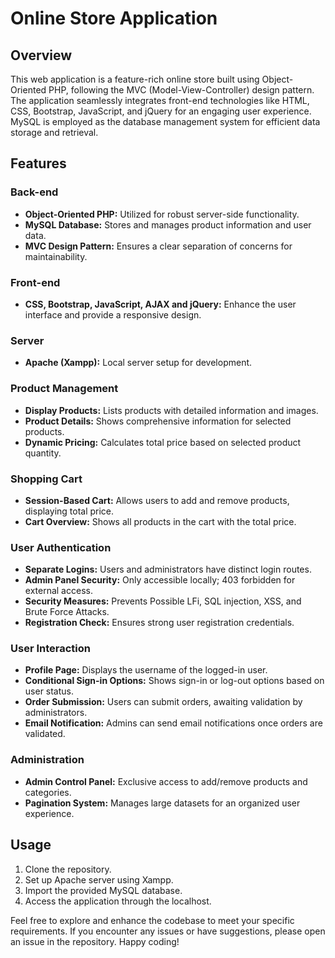# Online Store Application

## Overview
This web application is a feature-rich online store built using Object-Oriented PHP, following the MVC (Model-View-Controller) design pattern. The application seamlessly integrates front-end technologies like HTML, CSS, Bootstrap, JavaScript, and jQuery for an engaging user experience. MySQL is employed as the database management system for efficient data storage and retrieval.

## Features

### Back-end
- **Object-Oriented PHP:** Utilized for robust server-side functionality.
- **MySQL Database:** Stores and manages product information and user data.
- **MVC Design Pattern:** Ensures a clear separation of concerns for maintainability.

### Front-end
- **CSS, Bootstrap, JavaScript, AJAX and jQuery:** Enhance the user interface and provide a responsive design.


### Server
- **Apache (Xampp):** Local server setup for development.

### Product Management
- **Display Products:** Lists products with detailed information and images.
- **Product Details:** Shows comprehensive information for selected products.
- **Dynamic Pricing:** Calculates total price based on selected product quantity.

### Shopping Cart
- **Session-Based Cart:** Allows users to add and remove products, displaying total price.
- **Cart Overview:** Shows all products in the cart with the total price.

### User Authentication
- **Separate Logins:** Users and administrators have distinct login routes.
- **Admin Panel Security:** Only accessible locally; 403 forbidden for external access.
- **Security Measures:** Prevents Possible LFi, SQL injection, XSS, and Brute Force Attacks.
- **Registration Check:** Ensures strong user registration credentials.

### User Interaction
- **Profile Page:** Displays the username of the logged-in user.
- **Conditional Sign-in Options:** Shows sign-in or log-out options based on user status.
- **Order Submission:** Users can submit orders, awaiting validation by administrators.
- **Email Notification:** Admins can send email notifications once orders are validated.

### Administration
- **Admin Control Panel:** Exclusive access to add/remove products and categories.
- **Pagination System:** Manages large datasets for an organized user experience.

## Usage
1. Clone the repository.
2. Set up Apache server using Xampp.
3. Import the provided MySQL database.
4. Access the application through the localhost.

Feel free to explore and enhance the codebase to meet your specific requirements. If you encounter any issues or have suggestions, please open an issue in the repository. Happy coding!

